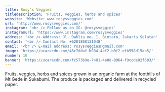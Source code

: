 ```yaml
---
title: Rosy’s Veggies
titledescription: 'Fruits, veggies, herbs and spices'
website: 'Website: www.rosysveggies.com'
url: 'http://www.rosysveggies.com/'
instagram: '<br /> Follow us on IG: @rosysveggies'
instagramurl: 'https://www.instagram.com/rosysveggies'
address: '<br /> Address: Jl. Dahlia no. 1, Bintaro, Jakarta Selatan'
contact: '<br /> Contact No: +6281808131048'
email: '<br /> E-mail address: rosysveggies@gmail.com'
image: 'https://ucarecdn.com/46c7ddaf-b984-4ef2-b0f2-efb558d15ab5/'
number: 10
banner: 'https://ucarecdn.com/fc573b9e-7481-4e0d-8964-f9ccde82f603/'
---
```

Fruits, veggies, herbs and spices grown in an organic farm at the foothills of Mt Gede in Sukabumi.  The produce is packaged and delivered in recycled paper.
